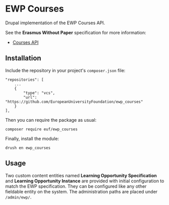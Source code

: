 # EWP Courses

Drupal implementation of the EWP Courses API.

See the **Erasmus Without Paper** specification for more information:

  - [Courses API](https://github.com/erasmus-without-paper/ewp-specs-api-courses)

## Installation

Include the repository in your project's `composer.json` file:

    "repositories": [
        ...
        {
            "type": "vcs",
            "url": "https://github.com/EuropeanUniversityFoundation/ewp_courses"
        }
    ],

Then you can require the package as usual:

    composer require euf/ewp_courses

Finally, install the module:

    drush en ewp_courses

## Usage

Two custom content entities named **Learning Opportunity Specification** and **Learning Opportunity Instance** are provided with initial configuration to match the EWP specification. They can be configured like any other fieldable entity on the system. The administration paths are placed under `/admin/ewp/`.
